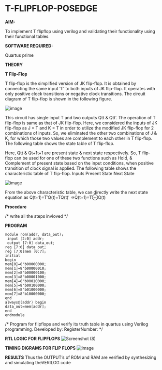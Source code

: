 # T-FLIPFLOP-POSEDGE

**AIM:**

To implement  T flipflop using verilog and validating their functionality using their functional tables

**SOFTWARE REQUIRED:**

Quartus prime

**THEORY**

**T Flip-Flop**

T flip-flop is the simplified version of JK flip-flop. It is obtained by connecting the same input ‘T’ to both inputs of JK flip-flop. It operates with only positive clock transitions or negative clock transitions. The circuit diagram of T flip-flop is shown in the following figure.

![image](https://github.com/naavaneetha/T-FLIPFLOP-POSEDGE/assets/154305477/458a68fe-2d08-4a9d-ac4f-7ae0480ce0bd)

 
This circuit has single input T and two outputs Qtt & Qtt’. The operation of T flip-flop is same as that of JK flip-flop. Here, we considered the inputs of JK flip-flop as J = T and K = T in order to utilize the modified JK flip-flop for 2 combinations of inputs. So, we eliminated the other two combinations of J & K, for which those two values are complement to each other in T flip-flop. The following table shows the state table of T flip-flop.

Here, Qtt & Qt+1t+1 are present state & next state respectively. So, T flip-flop can be used for one of these two functions such as Hold, & Complement of present state based on the input conditions, when positive transition of clock signal is applied. The following table shows the characteristic table of T flip-flop. Inputs Present State Next State

![image](https://github.com/naavaneetha/T-FLIPFLOP-POSEDGE/assets/154305477/cdd7fb32-539f-4b66-bb8d-f305a153c886)

 
From the above characteristic table, we can directly write the next state equation as Q(t+1)=T′Q(t)+TQ(t)′ ⇒Q(t+1)=T⊕Q(t)

**Procedure**

/* write all the steps invloved */

**PROGRAM**
```
module rom(addr, data_out);
 input [2:0] addr;
 output [7:0] data_out;
reg [7:0] data_out;
reg [7:0]mem [0:7];
initial
begin
mem[0]=8'b00000000;
mem[1]=8'b00000010;
mem[2]=8'b00000100;
mem[3]=8'b00001000;
mem[4]=8'b00010000;
mem[5]=8'b00100000;
mem[6]=8'b01000000;
mem[7]=8'b10000000;
end
always@(addr) begin
data_out=mem[addr];
end
endmodule
```
/* Program for flipflops and verify its truth table in quartus using Verilog programming. Developed by: RegisterNumber:
*/

**RTL LOGIC FOR FLIPFLOPS**
![Screenshot (8)](https://github.com/user-attachments/assets/864d7875-cc10-4bd9-ad3d-e535a5cbb20c)

**TIMING DIGRAMS FOR FLIP FLOPS**
![image](https://github.com/user-attachments/assets/c907a193-93b2-41ff-b849-6989ca4359b5)

**RESULTS**
Thus the OUTPUT’s of ROM and RAM are verified by synthesizing and simulating theVERILOG code
